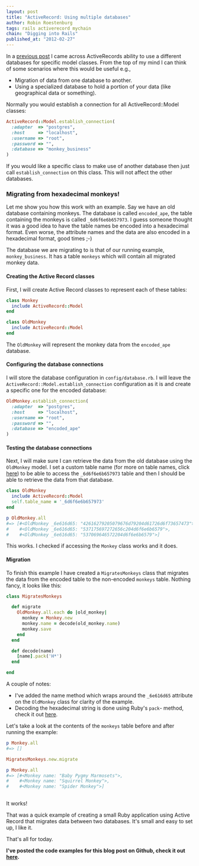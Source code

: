 ```yaml
--- 
layout: post 
title: "ActiveRecord: Using multiple databases"
author: Robin Roestenburg 
tags: rails activerecord mychain 
chain: "Digging into Rails"
published_at: "2012-02-27" 
---
```

In a [previous post](/2012/02/26/digging-into-rails-connecting-to-the-database)
I came across ActiveRecords ability to use a different databases for specific
model classes. From the top of my mind I can think of some scenarios where this
would be useful e.g.,

* Migration of data from one database to another.
* Using a specialized database to hold a portion of your data (like geographical
  data or something).

Normally you would establish a connection for all ActiveRecord::Model classes:

~~~ ruby
ActiveRecord::Model.establish_connection(
  :adapter  => "postgres",
  :host     => "localhost",
  :username => "root",
  :password => "",
  :database => "monkey_business"
)
~~~

If you would like a specific class to make use of another database then just
call `establish_connection` on this class. This will not affect the other
databases.

### Migrating from hexadecimal monkeys!
Let me show you how this work with an example. Say we have an old database
containing monkeys. The database is called `encoded_ape`, the table containing
the monkeys is called `_6d6f6e6b657973`. I guess someone thought it was a good
idea to have the table names be encoded into a hexadecimal format. Even worse,
the attribute names and the data are also encoded in a hexadecimal format, good
times ;-) 

The database we are migrating to is that of our running example,
`monkey_business`. It has a table `monkeys` which will contain all migrated
monkey data.

#### Creating the Active Record classes
First, I will create Active Record classes to represent each of these tables:

~~~ ruby
class Monkey 
  include ActiveRecord::Model
end

class OldMonkey
  include ActiveRecord::Model
end
~~~

The `OldMonkey` will represent the monkey data from the `encoded_ape` database.  

#### Configuring the database connections
I will store the database configuration in `config/database.rb`. I will leave
the `ActiveRecord::Model.establish_connection` configuration as it is and create
a specific one for the encoded database:

~~~ ruby
OldMonkey.establish_connection(
  :adapter  => "postgres",
  :host     => "localhost",
  :username => "root",
  :password => "",
  :database => "encoded_ape"
)
~~~

#### Testing the database connections
Next, I will make sure I can retrieve the data from the old database using the
`OldMonkey` model. I set a custom table name (for more on table names, click
[here]()) to be able to access the `_6d6f6e6b657973` table and then I should be
able to retrieve the data from that database.

~~~ ruby
class OldMonkey
  include ActiveRecord::Model
  self.table_name = '_6d6f6e6b657973'
end

p OldMonkey.all
#=> [#<OldMonkey _6e616d65: "42616279205079676d79204d61726d6f73657473">, 
#    #<OldMonkey _6e616d65: "537175697272656c204d6f6e6b6579">, 
#    #<OldMonkey _6e616d65: "537069646572204d6f6e6b6579">]
~~~

This works. I checked if accessing the `Monkey` class works and it does. 

#### Migration
To finish this example I have created a `MigratesMonkeys` class that migrates
the data from the encoded table to the non-encoded `monkeys` table. Nothing
fancy, it looks like this:

~~~ ruby
class MigratesMonkeys

  def migrate
    OldMonkey.all.each do |old_monkey| 
      monkey = Monkey.new
      monkey.name = decode(old_monkey.name)
      monkey.save
    end
  end

  def decode(name)
    [name].pack('H*')
  end

end
~~~

A couple of notes:

* I've added the name method which wraps around the `_6e616d65` attribute on the
  `OldMonkey` class for clarity of the example. 
* Decoding the hexadecimal string is done using Ruby's `pack`- method, check it
  out [here]().

Let's take a look at the contents of the `monkeys` table before and after
running the example: 

~~~ ruby
p Monkey.all
#=> []

MigratesMonkeys.new.migrate

p Monkey.all
#=> [#<Monkey name: "Baby Pygmy Marmosets">, 
#    #<Monkey name: "Squirrel Monkey">,
#    #<Monkey name: "Spider Monkey">]
    
~~~

It works! 

That was a quick example of creating a small Ruby application using Active
Record that migrates data between two databases. It's small and easy to set up,
I like it. 

That's all for today. 

**I've posted the code examples for this blog post on Github, check it out
[here](https://github.com/robinroestenburg/digging-into-rails/tree/master/005-using-multiple-databases).**



